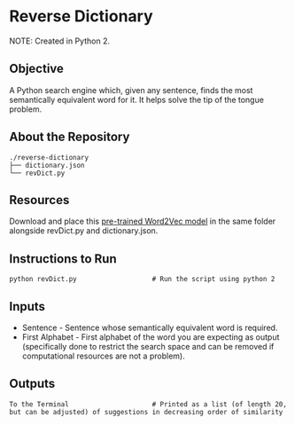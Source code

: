 # Reverse Dictionary

NOTE: Created in Python 2.

## Objective

A Python search engine which, given any sentence, finds the most semantically equivalent word for it. It helps solve the tip of the tongue problem.

## About the Repository

```
./reverse-dictionary
├── dictionary.json
└── revDict.py
```

## Resources

Download and place this [pre-trained Word2Vec model](https://drive.google.com/file/d/0B7XkCwpI5KDYNlNUTTlSS21pQmM/edit) in the same folder alongside revDict.py and dictionary.json.

## Instructions to Run

```
python revDict.py                   # Run the script using python 2
```

## Inputs

- Sentence - Sentence whose semantically equivalent word is required.
- First Alphabet - First alphabet of the word you are expecting as output (specifically done to restrict the search space and can be removed if computational resources are not a problem).

## Outputs

```
To the Terminal                     # Printed as a list (of length 20, but can be adjusted) of suggestions in decreasing order of similarity
```
